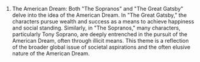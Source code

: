 1. The American Dream: Both "The Sopranos" and "The Great Gatsby" delve into the idea of the American Dream. In "The Great Gatsby," the characters pursue wealth and success as a means to achieve happiness and social standing. Similarly, in "The Sopranos," many characters, particularly Tony Soprano, are deeply entrenched in the pursuit of the American Dream, often through illicit means. This theme is a reflection of the broader global issue of societal aspirations and the often elusive nature of the American Dream.

